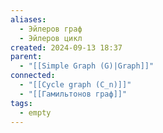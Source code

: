 ```yaml
---
aliases:
  - Эйлеров граф
  - Эйлеров цикл
created: 2024-09-13 18:37
parent:
  - "[[Simple Graph (G)|Graph]]"
connected:
  - "[[Cycle graph (C_n)]]"
  - "[[Гамильтонов граф]]"
tags:
  - empty
---
```


